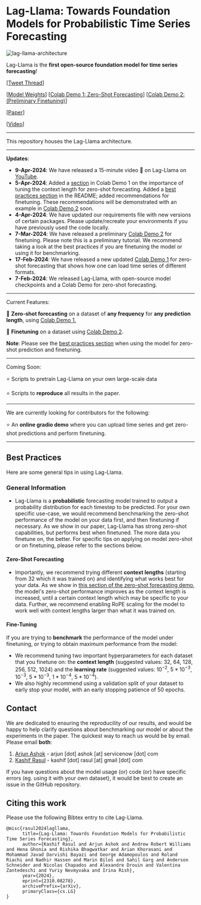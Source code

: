 # Lag-Llama: Towards Foundation Models for Probabilistic Time Series Forecasting

![lag-llama-architecture](images/lagllama.webp)

Lag-Llama is the <b>first open-source foundation model for time series forecasting</b>!

[[Tweet Thread](https://twitter.com/arjunashok37/status/1755261111233114165)] 

[[Model Weights](https://huggingface.co/time-series-foundation-models/Lag-Llama)] [[Colab Demo 1: Zero-Shot Forecasting](https://colab.research.google.com/drive/1DRAzLUPxsd-0r8b-o4nlyFXrjw_ZajJJ?usp=sharing)] [[Colab Demo 2: (Preliminary Finetuning)](https://colab.research.google.com/drive/1uvTmh-pe1zO5TeaaRVDdoEWJ5dFDI-pA?usp=sharing)]

[[Paper](https://arxiv.org/abs/2310.08278)]

[[Video](https://www.youtube.com/watch?v=Mf2FOzDPxck)]
____
This repository houses the Lag-Llama architecture.

____

<b>Updates</b>:

* **9-Apr-2024**: We have released a 15-minute video 🎥 on Lag-Llama on [YouTube](https://www.youtube.com/watch?v=Mf2FOzDPxck).
* **5-Apr-2024**: Added a [section](https://colab.research.google.com/drive/1DRAzLUPxsd-0r8b-o4nlyFXrjw_ZajJJ?authuser=1#scrollTo=Mj9LXMpJ01d7&line=6&uniqifier=1) in Colab Demo 1 on the importance of tuning the context length for zero-shot forecasting. Added a [best practices section](https://github.com/time-series-foundation-models/lag-llama?tab=readme-ov-file#best-practices) in the README; added recommendations for finetuning. These recommendations will be demonstrated with an example in [Colab Demo 2](https://colab.research.google.com/drive/1uvTmh-pe1zO5TeaaRVDdoEWJ5dFDI-pA?usp=sharing) soon.
* **4-Apr-2024**: We have updated our requirements file with new versions of certain packages. Please update/recreate your environments if you have previously used the code locally.
* **7-Mar-2024**: We have released a preliminary [Colab Demo 2](https://colab.research.google.com/drive/1uvTmh-pe1zO5TeaaRVDdoEWJ5dFDI-pA?usp=sharing) for finetuning. Please note this is a preliminary tutorial. We recommend taking a look at the best practices if you are finetuning the model or using it for benchmarking.
* **17-Feb-2024**: We have released a new updated [Colab Demo 1](https://colab.research.google.com/drive/1DRAzLUPxsd-0r8b-o4nlyFXrjw_ZajJJ?usp=sharing) for zero-shot forecasting that shows how one can load time series of different formats.
* **7-Feb-2024**: We released Lag-Llama, with open-source model checkpoints and a Colab Demo for zero-shot forecasting.

____

Current Features:

💫 <b>Zero-shot forecasting</b> on a dataset of <b>any frequency</b> for <b>any prediction length</b>, using <a href="https://colab.research.google.com/drive/1DRAzLUPxsd-0r8b-o4nlyFXrjw_ZajJJ?usp=sharing" target="_blank">Colab Demo 1.</a><br/>

💫 <b>Finetuning</b> on a dataset using [Colab Demo 2](https://colab.research.google.com/drive/1uvTmh-pe1zO5TeaaRVDdoEWJ5dFDI-pA?usp=sharing).

**Note**: Please see the [best practices section](https://github.com/time-series-foundation-models/lag-llama?tab=readme-ov-file#best-practices) when using the model for zero-shot prediction and finetuning.


____

Coming Soon:

⭐ Scripts to pretrain Lag-Llama on your own large-scale data

⭐ Scripts to <b>reproduce</b> all results in the paper.

____

We are currently looking for contributors for the following:

⭐ An <b>online gradio demo</b> where you can upload time series and get zero-shot predictions and perform finetuning.

____

## Best Practices

Here are some general tips in using Lag-Llama. 
<!-- We recommend reading the [paper](https://arxiv.org/abs/2310.08278) for all details about the model. -->

### General Information

* Lag-Llama is a **probabilistic** forecasting model trained to output a probability distribution for each timestep to be predicted. For your own specific use-case, we would recommend benchmarking the zero-shot performance of the model on your data first, and then finetuning if necessary. As we show in our paper, Lag-Llama has strong zero-shot capabilities, but performs best when finetuned. The more data you finetune on, the better. For specific tips on applying on model zero-shot or on finetuning, please refer to the sections below.

#### Zero-Shot Forecasting

* Importantly, we recommend trying different **context lengths** (starting from $32$ which it was trained on) and identifying what works best for your data. As we show in [this section of the zero-shot forecasting demo](https://colab.research.google.com/drive/1DRAzLUPxsd-0r8b-o4nlyFXrjw_ZajJJ?authuser=1#scrollTo=Mj9LXMpJ01d7&line=6&uniqifier=1), the model's zero-shot performance improves as the context length is increased, until a certain context length which may be specific to your data. Further, we recommend enabling RoPE scaling for the model to work well with context lengths larger than what it was trained on.

#### Fine-Tuning

If you are trying to **benchmark** the performance of the model under finetuning, or trying to obtain maximum performance from the model: 

* We recommend tuning two important hyperparameters for each dataset that you finetune on: the **context length** (suggested values: $32$, $64$, $128$, $256$, $512$, $1024$) and the **learning rate** (suggested values: $10^{-2}$, $5 * 10^{-3}$, $10^{-3}$, $5 * 10^{-3}$, $1 * 10^{-4}$, $5 * 10^{-4}$). 
* We also highly recommend using a validation split of your dataset to early stop your model, with an early stopping patience of 50 epochs. 

## Contact

We are dedicated to ensuring the reproducility of our results, and would be happy to help clarify questions about benchmarking our model or about the experiments in the paper.
The quickest way to reach us would be by email. Please email **both**: 
1. [Arjun Ashok](https://ashok-arjun.github.io/) - arjun [dot] ashok [at] servicenow [dot] com
2. [Kashif Rasul](https://scholar.google.de/citations?user=cfIrwmAAAAAJ&hl=en) - kashif [dot] rasul [at] gmail [dot] com

If you have questions about the model usage (or) code (or) have specific errors (eg. using it with your own dataset), it would be best to create an issue in the GitHub repository.

## Citing this work

Please use the following Bibtex entry to cite Lag-Llama.

```
@misc{rasul2024lagllama,
      title={Lag-Llama: Towards Foundation Models for Probabilistic Time Series Forecasting}, 
      author={Kashif Rasul and Arjun Ashok and Andrew Robert Williams and Hena Ghonia and Rishika Bhagwatkar and Arian Khorasani and Mohammad Javad Darvishi Bayazi and George Adamopoulos and Roland Riachi and Nadhir Hassen and Marin Biloš and Sahil Garg and Anderson Schneider and Nicolas Chapados and Alexandre Drouin and Valentina Zantedeschi and Yuriy Nevmyvaka and Irina Rish},
      year={2024},
      eprint={2310.08278},
      archivePrefix={arXiv},
      primaryClass={cs.LG}
}
```




